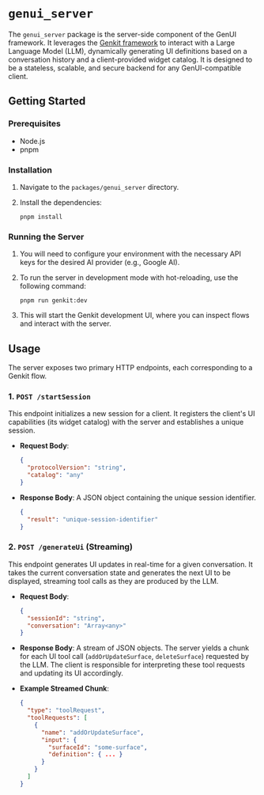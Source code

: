 # `genui_server`

The `genui_server` package is the server-side component of the GenUI framework. It leverages the [Genkit framework](https://genkit.dev/) to interact with a Large Language Model (LLM), dynamically generating UI definitions based on a conversation history and a client-provided widget catalog. It is designed to be a stateless, scalable, and secure backend for any GenUI-compatible client.

## Getting Started

### Prerequisites

- Node.js
- pnpm

### Installation

1. Navigate to the `packages/genui_server` directory.
2. Install the dependencies:

   ```command-line
   pnpm install
   ```

### Running the Server

1. You will need to configure your environment with the necessary API keys for the desired AI provider (e.g., Google AI).
2. To run the server in development mode with hot-reloading, use the following command:

   ```command-line
   pnpm run genkit:dev
   ```

3. This will start the Genkit development UI, where you can inspect flows and interact with the server.

## Usage

The server exposes two primary HTTP endpoints, each corresponding to a Genkit flow.

### 1. `POST /startSession`

This endpoint initializes a new session for a client. It registers the client's UI capabilities (its widget catalog) with the server and establishes a unique session.

- **Request Body**:

  ```json
  {
    "protocolVersion": "string",
    "catalog": "any"
  }
  ```

- **Response Body**: A JSON object containing the unique session identifier.

  ```json
  {
    "result": "unique-session-identifier"
  }
  ```

### 2. `POST /generateUi` (Streaming)

This endpoint generates UI updates in real-time for a given conversation. It takes the current conversation state and generates the next UI to be displayed, streaming tool calls as they are produced by the LLM.

- **Request Body**:

  ```json
  {
    "sessionId": "string",
    "conversation": "Array<any>"
  }
  ```

- **Response Body**: A stream of JSON objects. The server yields a chunk for each UI tool call (`addOrUpdateSurface`, `deleteSurface`) requested by the LLM. The client is responsible for interpreting these tool requests and updating its UI accordingly.

- **Example Streamed Chunk**:

  ```json
  {
    "type": "toolRequest",
    "toolRequests": [
      {
        "name": "addOrUpdateSurface",
        "input": {
          "surfaceId": "some-surface",
          "definition": { ... }
        }
      }
    ]
  }
  ```
